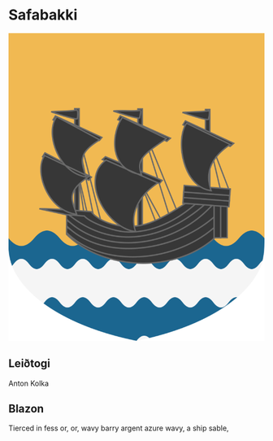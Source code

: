 # Safabakki

![Safabakki](/resources/hus_kolka.png)

## Leiðtogi
Anton Kolka

## Blazon
Tierced in fess or, or, wavy barry argent azure wavy, a ship sable,